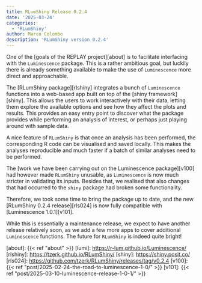 ```yaml
---
title: RLumShiny Release 0.2.4
date: '2025-03-24'
categories:
  - 'RLumShiny'
author: Marco Colombo
description: 'RLumShiny version 0.2.4'
---
```


One of the [goals of the REPLAY project][about] is to facilitate interfacing
with the `Luminescence` package. This is a rather ambitious goal, but luckily
there is already something available to make the use of `Luminescence` more
direct and approachable.

The [RLumShiny package][rlshiny] integrates a bunch of `Luminescence`
functions into a web-based app built on top of the [shiny framework][shiny].
This allows the users to work interactively with their data, letting them
explore the available options and see how they affect the plots and results.
This provides an easy entry point to discover what the package provides while
performing an analysis of interest, or perhaps just playing around with sample
data.

A nice feature of `RLumShiny` is that once an analysis has been performed,
the corresponding R code can be visualised and saved locally. This makes the
analyses reproducible and much faster if a batch of similar analyses need
to be performed.

The [work we have been carrying out on the Luminescence package][v100] had
however made `RLumShiny` unusable, as `Luminescence` is now much stricter
in validating its inputs. Besides that, we realised that also changes that
had occurred to the `shiny` package had broken some functionality.

Therefore, we took some time to bring the package up to date, and the new
[RLumShiny 0.2.4 release][rls024] is now fully compatible with
[Luminescence 1.0.1][v101].

While this is essentially a maintenance release, we expect to have another
release relatively soon, as we add a few more apps to cover additional
`Luminescence` functions. The future for `RLumShiny` is indeed quite bright!

[about]:   {{< ref "about" >}}
[lumi]:    https://r-lum.github.io/Luminescence/
[rlshiny]: https://tzerk.github.io/RLumShiny/
[shiny]:   https://shiny.posit.co/
[rls024]:  https://github.com/tzerk/RLumShiny/releases/tag/v0.2.4
[v100]:    {{< ref "post/2025-02-24-the-road-to-luminescence-1-0/" >}}
[v101]:    {{< ref "post/2025-03-10-luminescence-release-1-0-1/" >}}
